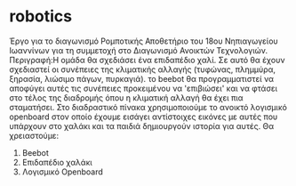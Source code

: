 # robotics
Έργο για το διαγωνισμό Ρομποτικής
Αποθετήριο του 18ου Νηπιαγωγείου Ιωαννίνων για τη συμμετοχή στο Διαγωνισμό Ανοικτών Τεχνολογιών.
Περιγραφή:Η ομάδα θα σχεδιάσει ένα επιδαπέδιο χαλί. Σε αυτό θα έχουν σχεδιαστεί οι συνέπειες της κλιματικής αλλαγής (τυφώνας, πλημμύρα, ξηρασία, λιώσιμο πάγων, πυρκαγιά).  το beebot θα προγραμματιστεί να αποφύγει αυτές τις συνέπειες προκειμένου να 'επιβιώσει' και να φτάσει στο τέλος της διαδρομής όπου η κλιματική αλλαγή θα έχει πια σταματήσει.
Στο διαδραστικό πίνακα χρησιμοποιούμε το ανοικτό λογισμικό openboard στον οποίο έχουμε εισάγει αντίστοιχες εικόνες με αυτές που υπάρχουν στο χαλάκι και τα παιδιά δημιουργούν ιστορία για αυτές.
Θα χρειαστούμε:
1) Beebot
2) Επιδαπέδιο χαλάκι
3) Λογισμικό Openboard
